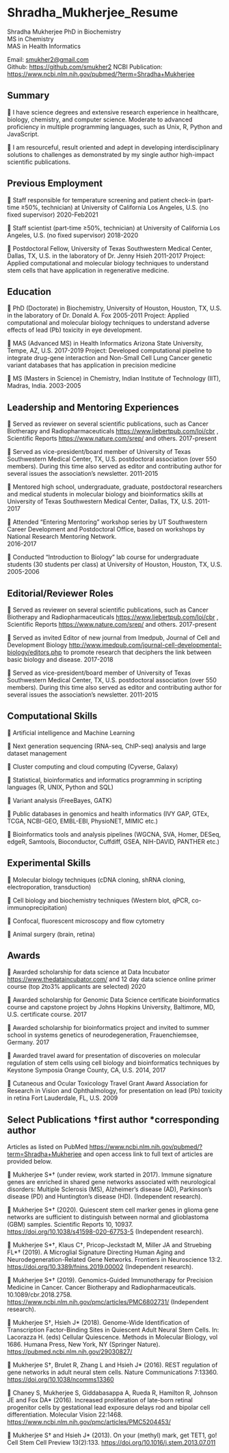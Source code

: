 # Shradha_Mukherjee_Resume

Shradha Mukherjee 
PhD in Biochemistry                    		            
MS in Chemistry                                                                                
MAS in Health Informatics                                                                                           


Email: smukher2@gmail.com                                                                                                              
Github: https://github.com/smukher2
NCBI Publication: https://www.ncbi.nlm.nih.gov/pubmed/?term=Shradha+Mukherjee                                                
                                                  
 
## Summary                 
                                                                                                                              
 I have science degrees and extensive research experience in healthcare, biology, chemistry, and computer science. Moderate to advanced proficiency in multiple programming languages, such as Unix, R, Python and JavaScript.

 I am resourceful, result oriented and adept in developing interdisciplinary solutions to challenges as demonstrated by my single author high-impact scientific publications. 


## Previous Employment
	
 Staff responsible for temperature screening and patient check-in (part-time ≥50%, technician) at University of California Los Angeles, U.S. 
(no fixed supervisor)                                                                                                                                             2020-Feb2021

 Staff scientist (part-time ≥50%, technician) at University of California Los Angeles, U.S. (no fixed supervisor)                                                   2018-2020 

 Postdoctoral Fellow, University of Texas Southwestern Medical Center, Dallas, TX, U.S. in the laboratory of Dr. Jenny Hsieh                                        2011-2017
Project: Applied computational and molecular biology techniques to understand stem cells that have application in regenerative medicine.                                       


## Education

 PhD (Doctorate) in Biochemistry, University of Houston, Houston, TX, U.S. in the laboratory of Dr. Donald A. Fox                                                   2005-2011
Project: Applied computational and molecular biology techniques to understand adverse effects of lead (Pb) toxicity in eye development.

 MAS (Advanced MS) in Health Informatics Arizona State University, Tempe, AZ, U.S.                                                                                  2017-2019
Project: Developed computational pipeline to integrate drug-gene interaction and Non-Small Cell Lung Cancer genetic variant databases that has application in precision medicine            
  
 MS (Masters in Science) in Chemistry, Indian Institute of Technology (IIT), Madras, India.                                                                         2003-2005 
                                                                                                                                   

## Leadership and Mentoring Experiences 

 Served as reviewer on several scientific publications, such as Cancer Biotherapy and Radiopharmaceuticals https://www.liebertpub.com/loi/cbr , Scientific Reports https://www.nature.com/srep/ and others.                                                                                                                          2017-present

 Served as vice-president/board member of University of Texas Southwestern Medical Center, TX, U.S. postdoctoral association (over 550 members). During this time also served as editor and contributing author for several issues the association’s newsletter.                                                                                   2011-2015 

 Mentored high school, undergraduate, graduate, postdoctoral researchers and medical students in molecular biology and bioinformatics skills at University of Texas Southwestern Medical Center, Dallas, TX, U.S.                                                                                                                        2011-2017 

 Attended “Entering Mentoring” workshop series by UT Southwestern Career Development and Postdoctoral Office, based on workshops by National Research Mentoring Network.  
                                                                                                                                                                     2016-2017

 Conducted “Introduction to Biology” lab course for undergraduate students (30 students per class) at University of Houston, Houston, TX, U.S.                      2005-2006 


## Editorial/Reviewer Roles  

 Served as reviewer on several scientific publications, such as Cancer Biotherapy and Radiopharmaceuticals https://www.liebertpub.com/loi/cbr , Scientific Reports https://www.nature.com/srep/ and others.                                                                                                                          2017-present

 Served as invited Editor of new journal from Imedpub, Journal of Cell and Development Biology http://www.imedpub.com/journal-cell-developmental-biology/editors.php to promote research that deciphers the link between basic biology and disease.                                                                                          2017-2018

 Served as vice-president/board member of University of Texas Southwestern Medical Center, TX, U.S. postdoctoral association (over 550 members). During this time also served as editor and contributing author for several issues the association’s newsletter.                                                                                   2011-2015 
          

## Computational Skills

 Artificial intelligence and Machine Learning

 Next generation sequencing (RNA-seq, ChIP-seq) analysis and large dataset management

 Cluster computing and cloud computing (Cyverse, Galaxy) 

 Statistical, bioinformatics and informatics programming in scripting languages (R, UNIX, Python and SQL)

 Variant analysis (FreeBayes, GATK)

 Public databases in genomics and health informatics (IVY GAP, GTEx, TCGA, NCBI-GEO, EMBL-EBI, PhysioNET, MIMIC etc.) 

 Bioinformatics tools and analysis pipelines (WGCNA, SVA, Homer, DESeq, edgeR, Samtools, Bioconductor, Cuffdiff, GSEA, NIH-DAVID, PANTHER etc.)


## Experimental Skills

 Molecular biology techniques (cDNA cloning, shRNA cloning, electroporation, transduction)

 Cell biology and biochemistry techniques (Western blot, qPCR, co-immunoprecipitation)

 Confocal, fluorescent microscopy and flow cytometry

 Animal surgery (brain, retina)


## Awards

 Awarded scholarship for data science at Data Incubator https://www.thedataincubator.com/ and 12 day data science online primer course (top 2to3% applicants are selected)                                                                                                                                                                             2020 
                                       
 Awarded scholarship for Genomic Data Science certificate bioinformatics course and capstone project by Johns Hopkins University, Baltimore, MD, U.S. certificate course.                                                                                                                                                                               2017 
                                                       
 Awarded scholarship for bioinformatics project and invited to summer school in systems genetics of neurodegeneration, Frauenchiemsee, Germany.                          2017                                          
                                                                             		                       
 Awarded travel award for presentation of discoveries on molecular regulation of stem cells using cell biology and bioinformatics techniques by Keystone Symposia Orange County, CA, U.S.                                                                                                                                                    2014, 2017 

 Cutaneous and Ocular Toxicology Travel Grant Award Association for Research in Vision and Ophthalmology, for presentation on lead (Pb) toxicity in retina Fort Lauderdale, FL, U.S.                                                                                                                                                                  2009 

 
## Select Publications †first author *corresponding author
Articles as listed on PubMed https://www.ncbi.nlm.nih.gov/pubmed/?term=Shradha+Mukherjee
and open access link to full text of articles are provided below.

 Mukherjee S*† (under review, work started in 2017). Immune signature genes are enriched in shared gene networks associated with neurological disorders: Multiple Sclerosis (MS), Alzheimer’s disease (AD), Parkinson’s disease (PD) and Huntington’s disease (HD). (Independent research).

 Mukherjee S*† (2020). Quiescent stem cell marker genes in glioma gene networks are sufficient to distinguish between normal and glioblastoma (GBM) samples. Scientific Reports 10, 10937. https://doi.org/10.1038/s41598-020-67753-5 (Independent research).

 Mukherjee S*†, Klaus C†, Pricop-Jeckstadt M, Miller JA and Struebing FL*† (2019). A Microglial Signature Directing Human Aging and Neurodegeneration-Related Gene Networks. Frontiers in Neuroscience 13:2. https://doi.org/10.3389/fnins.2019.00002 (Independent research).

 Mukherjee S*† (2019). Genomics-Guided Immunotherapy for Precision Medicine in Cancer. Cancer Biotherapy and Radiopharmaceuticals. 10.1089/cbr.2018.2758. https://www.ncbi.nlm.nih.gov/pmc/articles/PMC6802731/  (Independent research).

 Mukherjee S†, Hsieh J* (2018). Genome-Wide Identification of Transcription Factor-Binding Sites in Quiescent Adult Neural Stem Cells. In: Lacorazza H. (eds) Cellular Quiescence. Methods in Molecular Biology, vol 1686. Humana Press, New York, NY (Springer Nature). https://pubmed.ncbi.nlm.nih.gov/29030827/

 Mukherjee S†, Brulet R, Zhang L and Hsieh J* (2016). REST regulation of gene networks in adult neural stem cells. Nature Communications 7:13360. https://doi.org/10.1038/ncomms13360

 Chaney S, Mukherjee S, Giddabasappa A, Rueda R, Hamilton R, Johnson JE and Fox DA* (2016). Increased proliferation of late-born retinal progenitor cells by gestational lead exposure delays rod and bipolar cell differentiation. Molecular Vision 22:1468. https://www.ncbi.nlm.nih.gov/pmc/articles/PMC5204453/

 Mukherjee S† and Hsieh J* (2013). On your (methyl) mark, get TET1, go! Cell Stem Cell Preview 13(2):133. https://doi.org/10.1016/j.stem.2013.07.011
